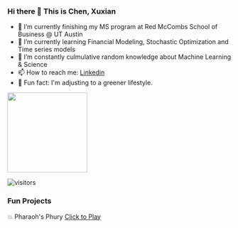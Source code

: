 ### Hi there 👋 This is Chen, Xuxian

- 🔭 I’m currently finishing my MS program at Red McCombs School of Business @ UT Austin
- 🌱 I’m currently learning Financial Modeling, Stochastic Optimization and Time series models
- 📖 I’m constantly culmulative random knowledge about Machine Learning & Science
- 📫 How to reach me: [Linkedin](https://www.linkedin.com/in/ambercxx/)
- 🎵 Fun fact: I'm adjusting to a greener lifestyle. 

<img height="180em" src="https://github-readme-stats.vercel.app/api?username=ambercxx&show_icons=true&hide_border=true&&count_private=true&include_all_commits=true" />

![visitors](https://visitor-badge.glitch.me/badge?page_id=$ambercxx.$ambercxx)

### Fun Projects
💥 Pharaoh's Phury [Click to Play](https://twit96.github.io/PharaohsPhury_Phaser3/)
